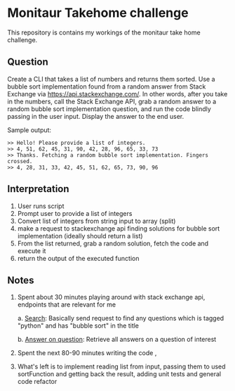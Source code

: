 # Monitaur Takehome challenge
This repository is contains my workings of the monitaur take home challenge.

## Question
Create a CLI that takes a list of numbers and returns them sorted. Use a bubble sort implementation found from a random answer from Stack Exchange via https://api.stackexchange.com/.
In other words, after you take in the numbers, call the Stack Exchange API, grab a random answer to a random bubble sort implementation question, and run the code blindly passing in the user input. Display the answer to the end user.

Sample output:
```
>> Hello! Please provide a list of integers.
>> 4, 51, 62, 45, 31, 90, 42, 28, 96, 65, 33, 73
>> Thanks. Fetching a random bubble sort implementation. Fingers crossed.
>> 4, 28, 31, 33, 42, 45, 51, 62, 65, 73, 90, 96

```

## Interpretation
1. User runs script
2. Prompt user to provide a list of integers
3. Convert list of integers from string input to array (split)
4. make a request to stackexchange api finding solutions for bubble sort implementation (ideally should return a list)
5. From the list returned, grab a random solution, fetch the code and execute it
6. return the output of the executed function

## Notes
1. Spent about 30 minutes playing around with stack exchange api, endpoints that are relevant for me
   
    a. [Search](https://api.stackexchange.com/docs/search): Basically send request to find any questions which is tagged "python" and has "bubble sort" in the title
   
    b. [Answer on question](https://api.stackexchange.com/docs/answers-on-questions): Retrieve all answers on a question of interest
   
2. Spent the next 80-90 minutes writing the code , 

3. What's left is to implement reading list from input,
   passing them to used sortFunction and getting back the result,
   adding unit tests and general code refactor
